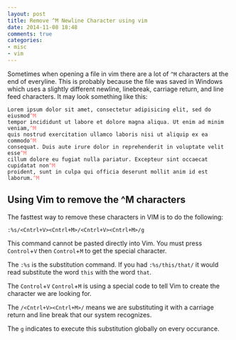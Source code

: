 ```yaml
---
layout: post
title: Remove ^M Newline Character using vim
date: 2014-11-08 18:48
comments: true
categories:
- misc
- vim
---
```

Sometimes when opening a file in vim there are a lot of `^M` characters at the end of everyline. This is probably because the file was saved in Windows which uses a slightly different newline, linebreak, carriage return, and line feed characters. It may look something like this:

<pre><code>Lorem ipsum dolor sit amet, consectetur adipisicing elit, sed do eiusmod<span style="color: #FF6666;">^M</span>
tempor incididunt ut labore et dolore magna aliqua. Ut enim ad minim veniam,<span style="color: #FF6666;">^M</span>
quis nostrud exercitation ullamco laboris nisi ut aliquip ex ea commodo<span style="color: #FF6666;">^M</span>
consequat. Duis aute irure dolor in reprehenderit in voluptate velit esse<span style="color: #FF6666;">^M</span>
cillum dolore eu fugiat nulla pariatur. Excepteur sint occaecat cupidatat non<span style="color: #FF6666;">^M</span>
proident, sunt in culpa qui officia deserunt mollit anim id est laborum.<span style="color: #FF6666;">^M</span></code></pre>

## Using Vim to remove the ^M characters

The fasttest way to remove these characters in VIM is to do the following:

`:%s/<Cntrl+V><Cntrl+M>/<Cntrl+V><Cntrl+M>/g`

This command cannot be pasted directly into Vim. You must press `Control`+`V` then `Control`+`M` to get the special character.


The `:%s` is the substitution command. If you had `:%s/this/that/` it would read substitute the word `this` with the word `that`.

The `Control`+`V` `Control`+`M` is using a special code to tell Vim to create the character we are looking for.

The `/<Cntrl+V><Cntrl+M>/` means we are substituting it with a carriage return and line break that our system recognizes.

The `g` indicates to execute this substitution globally on every occurance.

